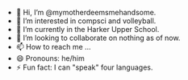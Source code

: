 - 👋 Hi, I’m @mymotherdeemsmehandsome.
- 👀 I’m interested in compsci and volleyball.
- 🌱 I’m currently in the Harker Upper School.
- 💞️ I’m looking to collaborate on nothing as of now.
- 📫 How to reach me ...
- 😄 Pronouns: he/him
- ⚡ Fun fact: I can "speak" four languages.

<!---
mymotherdeemsmehandsome/mymotherdeemsmehandsome is a ✨ special ✨ repository because its `README.md` (this file) appears on your GitHub profile.
You can click the Preview link to take a look at your changes.
--->
